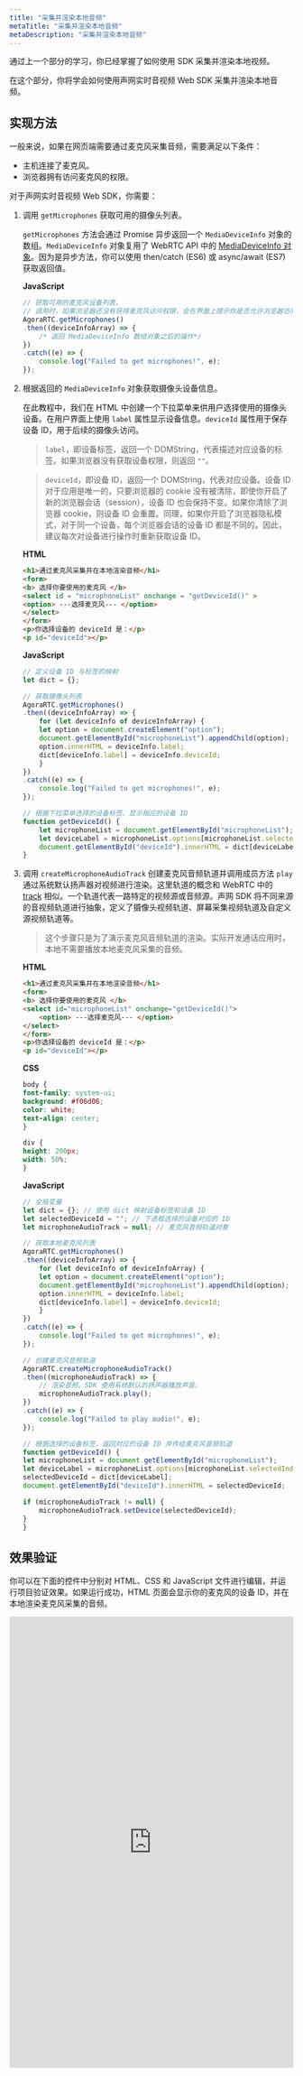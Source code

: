 ```yaml
---
title: "采集并渲染本地音频"
metaTitle: "采集并渲染本地音频"
metaDescription: "采集并渲染本地音频"
---
```


通过上一个部分的学习，你已经掌握了如何使用 SDK 采集并渲染本地视频。

在这个部分，你将学会如何使用声网实时音视频 Web SDK 采集并渲染本地音频。

## 实现方法

一般来说，如果在网页端需要通过麦克风采集音频，需要满足以下条件：

- 主机连接了麦克风。
- 浏览器拥有访问麦克风的权限。

对于声网实时音视频 Web SDK，你需要：

1. 调用 `getMicrophones` 获取可用的摄像头列表。

    `getMicrophones` 方法会通过 Promise 异步返回一个 `MediaDeviceInfo` 对象的数组。`MediaDeviceInfo` 对象复用了 WebRTC API 中的 [MediaDeviceInfo 对象](https://developer.mozilla.org/en-US/docs/Web/API/MediaDeviceInfo)。因为是异步方法，你可以使用 then/catch (ES6) 或 async/await (ES7) 获取返回值。

    **JavaScript**

    ```javascript
    // 获取可用的麦克风设备列表。
    // 调用时，如果浏览器还没有获得麦克风访问权限，会在界面上提示你是否允许浏览器访问麦克风。
    AgoraRTC.getMicrophones()
    .then((deviceInfoArray) => {
        /* 返回 MediaDeviceInfo 数组对象之后的操作*/
    })
    .catch((e) => {
        console.log("Failed to get microphones!", e);
    });
    ```

2. 根据返回的 `MediaDeviceInfo` 对象获取摄像头设备信息。

    在此教程中，我们在 HTML 中创建一个下拉菜单来供用户选择使用的摄像头设备。在用户界面上使用 `label` 属性显示设备信息。`deviceId` 属性用于保存设备 ID，用于后续的摄像头访问。

    > `label`，即设备标签，返回一个 DOMString，代表描述对应设备的标签。如果浏览器没有获取设备权限，则返回 `""`。

    > `deviceId`，即设备 ID，返回一个 DOMString，代表对应设备。设备 ID 对于应用是唯一的，只要浏览器的 cookie 没有被清除，即使你开启了新的浏览器会话（session），设备 ID 也会保持不变。如果你清除了浏览器 cookie，则设备 ID 会重置。同理，如果你开启了浏览器隐私模式，对于同一个设备，每个浏览器会话的设备 ID 都是不同的。因此，建议每次对设备进行操作时重新获取设备 ID。

    **HTML**

    ```html
    <h1>通过麦克风采集并在本地渲染音频</h1>
    <form>
    <b> 选择你要使用的麦克风 </b>
    <select id = "microphoneList" onchange = "getDeviceId()" >
    <option> ---选择麦克风--- </option>
    </select>
    </form>
    <p>你选择设备的 deviceId 是：</p>
    <p id="deviceId"></p>
    ```

    **JavaScript**

    ```javascript
    // 定义设备 ID 与标签的映射
    let dict = {};

    // 获取摄像头列表
    AgoraRTC.getMicrophones()
    .then((deviceInfoArray) => {
        for (let deviceInfo of deviceInfoArray) {
        let option = document.createElement("option");
        document.getElementById("microphoneList").appendChild(option);
        option.innerHTML = deviceInfo.label;
        dict[deviceInfo.label] = deviceInfo.deviceId;
        }
    })
    .catch((e) => {
        console.log("Failed to get microphones!", e);
    });

    // 根据下拉菜单选择的设备标签，显示相应的设备 ID
    function getDeviceId() {
        let microphoneList = document.getElementById("microphoneList");
        let deviceLabel = microphoneList.options[microphoneList.selectedIndex].text;
        document.getElementById("deviceId").innerHTML = dict[deviceLabel];
    }
    ```

3. 调用 `createMicrophoneAudioTrack` 创建麦克风音频轨道并调用成员方法 `play` 通过系统默认扬声器对视频进行渲染。这里轨道的概念和 WebRTC 中的 [track](https://developer.mozilla.org/zh-CN/docs/Web/API/MediaStreamTrack) 相似。一个轨道代表一路特定的视频源或音频源。声网 SDK 将不同来源的音视频轨道进行抽象，定义了摄像头视频轨道、屏幕采集视频轨道及自定义源视频轨道等。

    > 这个步骤只是为了演示麦克风音频轨道的渲染。实际开发通话应用时，本地不需要播放本地麦克风采集的音频。

    **HTML**

    ```html
    <h1>通过麦克风采集并在本地渲染音频</h1>
    <form>
    <b> 选择你要使用的麦克风 </b>
    <select id="microphoneList" onchange="getDeviceId()">
        <option> ---选择麦克风--- </option>
    </select>
    </form>
    <p>你选择设备的 deviceId 是：</p>
    <p id="deviceId"></p>
    ```

    **CSS**

    ```css
    body {
    font-family: system-ui;
    background: #f06d06;
    color: white;
    text-align: center;
    }

    div {
    height: 200px;
    width: 50%;
    }
    ```

    **JavaScript**

    ```javascript
    // 全局变量
    let dict = {}; // 使用 dict 映射设备标签和设备 ID
    let selectedDeviceId = ""; // 下选框选择的设备对应的 ID
    let microphoneAudioTrack = null; // 麦克风音频轨道对象

    // 获取本地麦克风列表
    AgoraRTC.getMicrophones()
    .then((deviceInfoArray) => {
        for (let deviceInfo of deviceInfoArray) {
        let option = document.createElement("option");
        document.getElementById("microphoneList").appendChild(option);
        option.innerHTML = deviceInfo.label;
        dict[deviceInfo.label] = deviceInfo.deviceId;
        }
    })
    .catch((e) => {
        console.log("Failed to get microphones!", e);
    });

    // 创建麦克风音频轨道
    AgoraRTC.createMicrophoneAudioTrack()
    .then((microphoneAudioTrack) => {
        // 渲染音频。SDK 使用系统默认的扬声器播放声音。
        microphoneAudioTrack.play();
    })
    .catch((e) => {
        console.log("Failed to play audio!", e);
    });

    // 根据选择的设备标签，返回对应的设备 ID 并传给麦克风音频轨道
    function getDeviceId() {
    let microphoneList = document.getElementById("microphoneList");
    let deviceLabel = microphoneList.options[microphoneList.selectedIndex].text;
    selectedDeviceId = dict[deviceLabel];
    document.getElementById("deviceId").innerHTML = selectedDeviceId;

    if (microphoneAudioTrack != null) {
        microphoneAudioTrack.setDevice(selectedDeviceId);
    }
    }

    ```

## 效果验证

你可以在下面的控件中分别对 HTML、CSS 和 JavaScript 文件进行编辑，并运行项目验证效果。如果运行成功，HTML 页面会显示你的麦克风的设备 ID，并在本地渲染麦克风采集的音频。

<iframe height="800" style="width: 100%;" scrolling="no" title="03: Capture audio through microphone and render locally" src="https://codepen.io/yamasite/embed/preview/qBVGbPz?default-tab=html%2Cresult&editable=true" frameborder="no" loading="lazy" allowtransparency="true" allowfullscreen="{true}" allow="microphone;camera">
  See the Pen <a href="https://codepen.io/yamasite/pen/qBVGbPz">
  03: Capture audio through microphone and render locally</a> by Lutkin Wang (<a href="https://codepen.io/yamasite">@yamasite</a>)
  on <a href="https://codepen.io">CodePen</a>.
</iframe>